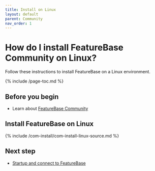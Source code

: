 ```yaml
---
title: Install on Linux
layout: default
parent: Community
nav_order: 1
---
```


# How do I install FeatureBase Community on Linux?

Follow these instructions to install FeatureBase on a Linux environment.

{% include /page-toc.md %}

## Before you begin

* Learn about [FeatureBase Community](/docs/community/com-home)

## Install FeatureBase on Linux

{% include /com-install/com-install-linux-source.md %}

## Next step

* [Startup and connect to FeatureBase](/docs/community/com-startup-connect)
